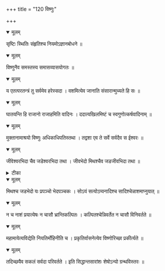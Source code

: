 +++
title = "120 विष्णुः"

+++


<details open><summary>मूलम्</summary>

सृष्टिः स्थितिः संहृतिश्च नियमोऽज्ञानबोधने ॥
</details>



<details open><summary>मूलम्</summary>

विष्णुनैव समस्तस्य समासव्यासयोगतः ॥
</details>



<details open><summary>मूलम्</summary>

य एतत्परतन्त्रं तु सर्वमेव हरेस्सदा । वशमित्येव जानाति संसारान्मुच्यते हि सः ॥
</details>



<details open><summary>मूलम्</summary>

घातयन्ति हि राजानो राजाहमिति वादिनः । ददात्यखिलमिष्टं च स्वगुणोत्कर्षवादिनाम् ॥
</details>



<details open><summary>मूलम्</summary>

मुक्तानामाश्रयो विष्णुः अधिकाधिपतिस्तथा । तद्वशा एव ते सर्वे सर्वदैव स ईश्वरः ॥
</details>



<details open><summary>मूलम्</summary>

जीवेश्वरभिदा चैव जडेश्वरभिदा तथा । जीवभेदो मिथश्चैव जडजीवभिदा तथा ॥
</details>



<details><summary>टीका</summary>

स. सं.[5 द.]
</details>



<details open><summary>मूलम्</summary>

मिथश्च जडभेदो यः प्रपञ्चो भेदपञ्चकः । सोऽयं सत्योऽप्यनादिश्च सादिश्चेन्नाशमाप्नुयात् ॥
</details>



<details open><summary>मूलम्</summary>

न च नाशं प्रयात्येषः न चासौ भ्रान्तिकल्पितः । कल्पितश्चेन्निवर्तेत न चासौ विनिवर्तते ॥
</details>



<details open><summary>मूलम्</summary>

महामायेत्यविद्येति नियतिर्मोहिनीति च । प्रकृतिर्वासनेत्येव विष्णोरिच्छा प्रकीर्त्यते ॥
</details>



<details open><summary>मूलम्</summary>

तदिच्छयैव सकलं सर्वदा परिवर्तते । इति सिद्धान्तसारांशः शेषोऽन्यो ग्रन्थविस्तरः ॥
</details>

